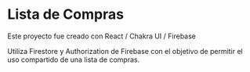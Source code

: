 # Lista de Compras

Este proyecto fue creado con React / Chakra UI / Firebase

Utiliza Firestore y Authorization de Firebase con el objetivo de permitir el uso compartido de una lista de compras.
